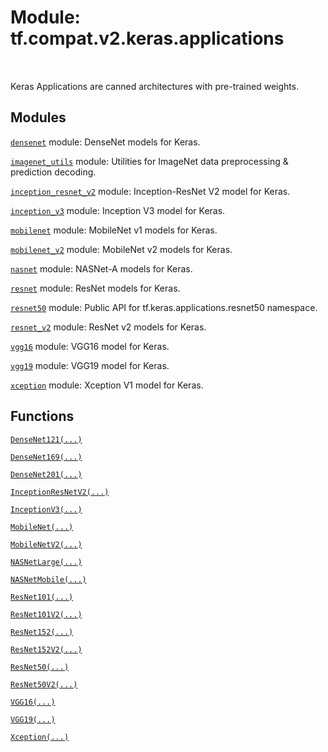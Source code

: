 <div itemscope itemtype="http://developers.google.com/ReferenceObject">
<meta itemprop="name" content="tf.compat.v2.keras.applications" />
<meta itemprop="path" content="Stable" />
</div>

# Module: tf.compat.v2.keras.applications


<table class="tfo-notebook-buttons tfo-api" align="left">
</table>



Keras Applications are canned architectures with pre-trained weights.



## Modules

[`densenet`](../../../../tf/compat/v2/keras/applications/densenet.md) module: DenseNet models for Keras.

[`imagenet_utils`](../../../../tf/compat/v2/keras/applications/imagenet_utils.md) module: Utilities for ImageNet data preprocessing & prediction decoding.

[`inception_resnet_v2`](../../../../tf/compat/v2/keras/applications/inception_resnet_v2.md) module: Inception-ResNet V2 model for Keras.

[`inception_v3`](../../../../tf/compat/v2/keras/applications/inception_v3.md) module: Inception V3 model for Keras.

[`mobilenet`](../../../../tf/compat/v2/keras/applications/mobilenet.md) module: MobileNet v1 models for Keras.

[`mobilenet_v2`](../../../../tf/compat/v2/keras/applications/mobilenet_v2.md) module: MobileNet v2 models for Keras.

[`nasnet`](../../../../tf/compat/v2/keras/applications/nasnet.md) module: NASNet-A models for Keras.

[`resnet`](../../../../tf/compat/v2/keras/applications/resnet.md) module: ResNet models for Keras.

[`resnet50`](../../../../tf/compat/v2/keras/applications/resnet50.md) module: Public API for tf.keras.applications.resnet50 namespace.

[`resnet_v2`](../../../../tf/compat/v2/keras/applications/resnet_v2.md) module: ResNet v2 models for Keras.

[`vgg16`](../../../../tf/compat/v2/keras/applications/vgg16.md) module: VGG16 model for Keras.

[`vgg19`](../../../../tf/compat/v2/keras/applications/vgg19.md) module: VGG19 model for Keras.

[`xception`](../../../../tf/compat/v2/keras/applications/xception.md) module: Xception V1 model for Keras.

## Functions

[`DenseNet121(...)`](../../../../tf/keras/applications/DenseNet121.md)

[`DenseNet169(...)`](../../../../tf/keras/applications/DenseNet169.md)

[`DenseNet201(...)`](../../../../tf/keras/applications/DenseNet201.md)

[`InceptionResNetV2(...)`](../../../../tf/keras/applications/InceptionResNetV2.md)

[`InceptionV3(...)`](../../../../tf/keras/applications/InceptionV3.md)

[`MobileNet(...)`](../../../../tf/keras/applications/MobileNet.md)

[`MobileNetV2(...)`](../../../../tf/keras/applications/MobileNetV2.md)

[`NASNetLarge(...)`](../../../../tf/keras/applications/NASNetLarge.md)

[`NASNetMobile(...)`](../../../../tf/keras/applications/NASNetMobile.md)

[`ResNet101(...)`](../../../../tf/keras/applications/ResNet101.md)

[`ResNet101V2(...)`](../../../../tf/keras/applications/ResNet101V2.md)

[`ResNet152(...)`](../../../../tf/keras/applications/ResNet152.md)

[`ResNet152V2(...)`](../../../../tf/keras/applications/ResNet152V2.md)

[`ResNet50(...)`](../../../../tf/keras/applications/ResNet50.md)

[`ResNet50V2(...)`](../../../../tf/keras/applications/ResNet50V2.md)

[`VGG16(...)`](../../../../tf/keras/applications/VGG16.md)

[`VGG19(...)`](../../../../tf/keras/applications/VGG19.md)

[`Xception(...)`](../../../../tf/keras/applications/Xception.md)

